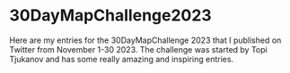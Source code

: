 # 30DayMapChallenge2023
Here are my entries for the 30DayMapChallenge 2023 that I published on Twitter from November 1-30 2023.  The challenge was started by Topi Tjukanov and has some really amazing and inspiring entries.
